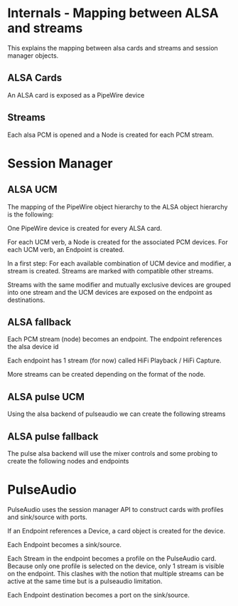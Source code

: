 # Internals - Mapping between ALSA and streams

This explains the mapping between alsa cards and streams and session manager
objects.


## ALSA Cards

An ALSA card is exposed as a PipeWire device

## Streams

Each alsa PCM is opened and a Node is created for each PCM stream.

# Session Manager

## ALSA UCM

The mapping of the PipeWire object hierarchy to the ALSA object hierarchy is the following:

One PipeWire device is created for every ALSA card.

For each UCM verb, a Node is created for the associated PCM devices.
For each UCM verb, an Endpoint is created.

In a first step: For each available combination of UCM device and modifier,
a stream is created. Streams are marked with compatible other streams.

Streams with the same modifier and mutually exclusive devices are grouped
into one stream and the UCM devices are exposed on the endpoint as destinations.


## ALSA fallback

Each PCM stream (node) becomes an endpoint. The endpoint references the
alsa device id

Each endpoint has 1 stream (for now) called HiFi Playback / HiFi Capture.

More streams can be created depending on the format of the node.


## ALSA pulse UCM

Using the alsa backend of pulseaudio we can create the following streams


## ALSA pulse fallback

The pulse alsa backend will use the mixer controls and some probing to
create the following nodes and endpoints


# PulseAudio

PulseAudio uses the session manager API to construct cards with profiles
and sink/source with ports.

If an Endpoint references a Device, a card object is created for the device.

Each Endpoint becomes a sink/source.

Each Stream in the endpoint becomes a profile on the PulseAudio card. Because
only one profile is selected on the device, only 1 stream is visible on
the endpoint. This clashes with the notion that multiple streams can be
active at the same time but is a pulseaudio limitation.

Each Endpoint destination becomes a port on the sink/source.
